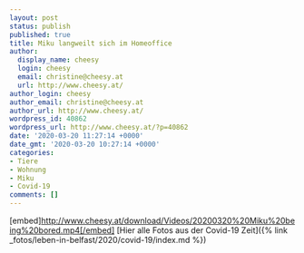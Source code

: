 ```yaml
---
layout: post
status: publish
published: true
title: Miku langweilt sich im Homeoffice
author:
  display_name: cheesy
  login: cheesy
  email: christine@cheesy.at
  url: http://www.cheesy.at/
author_login: cheesy
author_email: christine@cheesy.at
author_url: http://www.cheesy.at/
wordpress_id: 40862
wordpress_url: http://www.cheesy.at/?p=40862
date: '2020-03-20 11:27:14 +0000'
date_gmt: '2020-03-20 10:27:14 +0000'
categories:
- Tiere
- Wohnung
- Miku
- Covid-19
comments: []
---
```

[embed]http://www.cheesy.at/download/Videos/20200320%20Miku%20being%20bored.mp4[/embed]
[Hier alle Fotos aus der Covid-19 Zeit]({% link _fotos/leben-in-belfast/2020/covid-19/index.md %})
